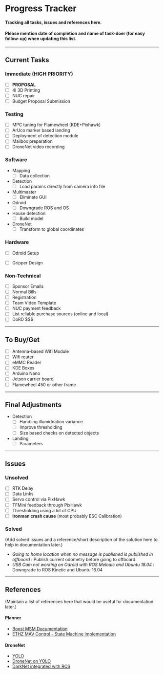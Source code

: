 # Progress Tracker

#### Tracking all tasks, issues and references here.
#### Please mention date of completion and name of task-doer (for easy follow-up) when updating this list.

---
## Current Tasks

### Immediate (HIGH PRIORITY)
- [ ] **PROPOSAL**
- [ ] 4I 3D Printing
- [ ] NUC repair
- [ ] Budget Proposal Submission

### Testing
- [ ] MPC tuning for Flamewheel (KDE+Pixhawk)
- [ ] ArUco marker based landing
- [ ] Deployment of detection module
- [ ] Mailbox preparation
- [ ] DroneNet video recording

### Software
- Mapping
    - [ ] Data collection
- Detection
    - [ ] Load params directly from camera info file
- Multimaster
    - [ ] Eliminate GUI
- Odroid
    - [ ] Downgrade ROS and OS
- House detection
    - [ ] Build model
- DroneNet
    - [ ] Transform to global coordinates

### Hardware
- [ ] Odroid Setup
- [ ] Gripper Design


### Non-Technical
- [ ] Sponsor Emails
- [ ] Normal Bills
- [ ] Registration
- [ ] Team Video Template
- [ ] NUC payment feedback
- [ ] List reliable purchase sources (online and local)
- [ ] DoRD $$$ 

---
## To Buy/Get
- [ ] Antenna-based Wifi Module
- [ ] Wifi router
- [ ] eMMC Reader
- [ ] KDE Boxes
- [ ] Arduino Nano
- [ ] Jetson carrier board
- [ ] Flamewheel 450 or other frame

---
## Final Adjustments
- Detection 
    - [ ] Handling illumidnation variance
    - [ ] Improve thresholding
    - [ ] Size based checks on detected objects

- Landing
    - [ ] Parameters
---
## Issues

### Unsolved
- [ ] RTK Delay
- [ ] Data Links
- [ ] Servo control via PixHawk
- [ ] TFMini feedback through PixHawk
- [ ] Thresholding using a lot of CPU
- [ ] **Ironman crash cause** (most probably ESC Calibration)

### Solved
(Add solved issues and a reference/short description of the solution here to help in documentation later.)
- *Going to home location when no message is published is published in offboard* : 
    Publish current odometry before going to offboard.  
- *USB Cam not working on Odroid with ROS Melodic and Ubuntu 18.04* :
    Downgrade to ROS Kinetic and Ubuntu 16.04

---
## References
(Maintain a list of references here that would be useful for documentation later.)
#### Planner
- [Boost MSM Documentation](https://www.boost.org/doc/libs/1_64_0/libs/msm/doc/HTML/index.html)
- [ETHZ MAV Control - State Machine Implementation](https://github.com/ethz-asl/mav_control_rw/tree/master/mav_control_interface/src)
#### DroneNet
- [YOLO](https://pjreddie.com/darknet/yolo/)
- [DroneNet on YOLO](https://github.com/chuanenlin/drone-net/)
- [DarkNet integrated with ROS](https://github.com/leggedrobotics/darknet_ros)